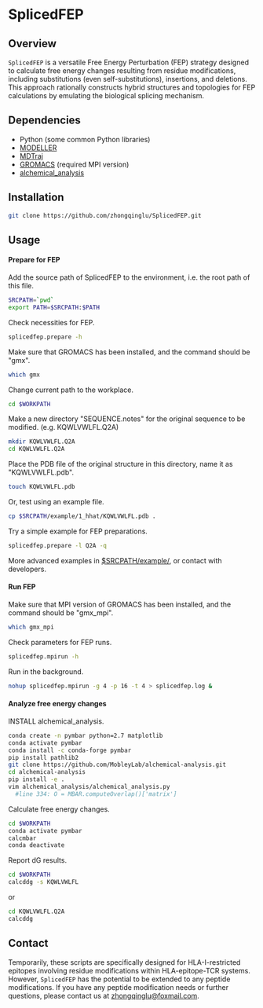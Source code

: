# SplicedFEP
## Overview
`SplicedFEP` is a versatile Free Energy Perturbation (FEP) strategy designed to calculate free energy changes resulting from residue modifications, including substitutions (even self-substitutions), insertions, and deletions. This approach rationally constructs hybrid structures and topologies for FEP calculations by emulating the biological splicing mechanism.

## Dependencies
- Python (some common Python libraries)
- [MODELLER](https://salilab.org/modeller/)
- [MDTraj](https://mdtraj.org/1.9.7/index.html)
- [GROMACS](http://www.gromacs.org/) (required MPI version)
- [alchemical_analysis](https://github.com/MobleyLab/alchemical-analysis)

## Installation
```bash
git clone https://github.com/zhongqinglu/SplicedFEP.git
```

## Usage
#### Prepare for FEP
Add the source path of SplicedFEP to the environment, i.e. the root path of this file.
```bash
SRCPATH=`pwd`
export PATH=$SRCPATH:$PATH
```
Check necessities for FEP.
```bash
splicedfep.prepare -h
```
Make sure that GROMACS has been installed, and the command should be "gmx".
```bash
which gmx
```
Change current path to the workplace.
```bash
cd $WORKPATH
```
Make a new directory "SEQUENCE.notes" for the original sequence to be modified. (e.g. KQWLVWLFL.Q2A)
```bash
mkdir KQWLVWLFL.Q2A
cd KQWLVWLFL.Q2A
```
Place the PDB file of the original structure in this directory, name it as "KQWLVWLFL.pdb".
```bash
touch KQWLVWLFL.pdb
```
Or, test using an example file.
```bash
cp $SRCPATH/example/1_hhat/KQWLVWLFL.pdb .
```
Try a simple example for FEP preparations.
```bash
splicedfep.prepare -l Q2A -q
```
More advanced examples in [$SRCPATH/example/](), or contact with developers.

#### Run FEP
Make sure that MPI version of GROMACS has been installed, and the command should be "gmx_mpi".
```bash
which gmx_mpi
```
Check parameters for FEP runs.
```bash
splicedfep.mpirun -h
```
Run in the background.
```bash
nohup splicedfep.mpirun -g 4 -p 16 -t 4 > splicedfep.log &
```

#### Analyze free energy changes
INSTALL alchemical_analysis.
```bash
conda create -n pymbar python=2.7 matplotlib
conda activate pymbar
conda install -c conda-forge pymbar
pip install pathlib2
git clone https://github.com/MobleyLab/alchemical-analysis.git
cd alchemical-analysis
pip install -e .
vim alchemical_analysis/alchemical_analysis.py
  #line 334: O = MBAR.computeOverlap()['matrix']
```
Calculate free energy changes.
```bash
cd $WORKPATH
conda activate pymbar
calcmbar
conda deactivate
```
Report dG results.
```bash
cd $WORKPATH
calcddg -s KQWLVWLFL
```
or
```bash
cd KQWLVWLFL.Q2A
calcddg
```

## Contact
Temporarily, these scripts are specifically designed for HLA-I-restricted epitopes involving residue modifications within HLA-epitope-TCR systems. However, `SplicedFEP` has the potential to be extended to any peptide modifications. If you have any peptide modification needs or further questions, please contact us at [zhongqinglu@foxmail.com]().

